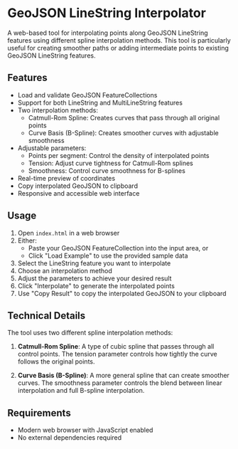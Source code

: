 # GeoJSON LineString Interpolator

A web-based tool for interpolating points along GeoJSON LineString features using different spline interpolation methods. This tool is particularly useful for creating smoother paths or adding intermediate points to existing GeoJSON LineString features.

## Features

- Load and validate GeoJSON FeatureCollections
- Support for both LineString and MultiLineString features
- Two interpolation methods:
  - Catmull-Rom Spline: Creates curves that pass through all original points
  - Curve Basis (B-Spline): Creates smoother curves with adjustable smoothness
- Adjustable parameters:
  - Points per segment: Control the density of interpolated points
  - Tension: Adjust curve tightness for Catmull-Rom splines
  - Smoothness: Control curve smoothness for B-splines
- Real-time preview of coordinates
- Copy interpolated GeoJSON to clipboard
- Responsive and accessible web interface

## Usage

1. Open `index.html` in a web browser
2. Either:
   - Paste your GeoJSON FeatureCollection into the input area, or
   - Click "Load Example" to use the provided sample data
3. Select the LineString feature you want to interpolate
4. Choose an interpolation method
5. Adjust the parameters to achieve your desired result
6. Click "Interpolate" to generate the interpolated points
7. Use "Copy Result" to copy the interpolated GeoJSON to your clipboard

## Technical Details

The tool uses two different spline interpolation methods:

1. **Catmull-Rom Spline**: A type of cubic spline that passes through all control points. The tension parameter controls how tightly the curve follows the original points.

2. **Curve Basis (B-Spline)**: A more general spline that can create smoother curves. The smoothness parameter controls the blend between linear interpolation and full B-spline interpolation.

## Requirements

- Modern web browser with JavaScript enabled
- No external dependencies required
